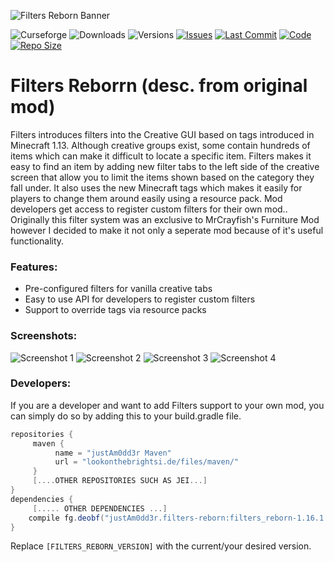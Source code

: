 ![Filters Reborn Banner](https://lookonthebrightsi.de/mc-mods/filters-reborn/images/filters-reborn-banner.png)

![Curseforge](http://cf.way2muchnoise.eu/title/filters-reborn.svg?badge_style=for_the_badge)
![Downloads](http://cf.way2muchnoise.eu/full_filters-reborn_downloads.svg?badge_style=for_the_badge)
![Versions](http://cf.way2muchnoise.eu/versions/filters-reborn.svg?badge_style=for_the_badge)
[![Issues](https://img.shields.io/github/issues/Krxwallo/FiltersReborn?logo=github&style=for-the-badge)](https://www.github.com/Krxwallo/FiltersReborn/issues)
[![Last Commit](https://img.shields.io/github/last-commit/Krxwallo/FiltersReborn?logo=github&style=for-the-badge)](https://www.github.com/Krxwallo/FiltersReborn)
[![Code](https://img.shields.io/github/languages/top/Krxwallo/FiltersReborn?logo=github&style=for-the-badge)](https://www.github.com/Krxwallo/FiltersReborn)
[![Repo Size](https://img.shields.io/github/repo-size/Krxwallo/FiltersReborn?logo=github&style=for-the-badge)](https://www.github.com/Krxwallo/FiltersReborn)


# Filters Reborrn (desc. from original mod)

Filters introduces filters into the Creative GUI based on tags introduced in Minecraft 1.13. Although creative groups exist, some contain hundreds of items which can make it difficult to locate a specific item. Filters makes it easy to find an item by adding new filter tabs to the left side of the creative screen that allow you to limit the items shown based on the category they fall under. It also uses the new Minecraft tags which makes it easily for players to change them around easily using a resource pack. Mod developers get access to register custom filters for their own mod.. Originally this filter system was an exclusive to MrCrayfish's Furniture Mod however I decided to make it not only a seperate mod because of it's useful functionality.

### Features:

* Pre-configured filters for vanilla creative tabs
* Easy to use API for developers to register custom filters
* Support to override tags via resource packs

### Screenshots:

![Screenshot 1](https://lookonthebrightsi.de/mc-mods/filters-reborn/textures/filters_1.png)
![Screenshot 2](https://lookonthebrightsi.de/mc-mods/filters-reborn/textures/filters_2.png)
![Screenshot 3](https://lookonthebrightsi.de/mc-mods/filters-reborn/textures/filters_3.png)
![Screenshot 4](https://lookonthebrightsi.de/mc-mods/filters-reborn/textures/filters_4.png)

### Developers:

If you are a developer and want to add Filters support to your own mod, you can simply do so by adding this to your build.gradle file.

```gradle
repositories {
     maven {
          name = "justAm0dd3r Maven"
          url = "lookonthebrightsi.de/files/maven/"
     }
     [....OTHER REPOSITORIES SUCH AS JEI...]
}
dependencies {
     [..... OTHER DEPENDENCIES ...]
    compile fg.deobf("justAm0dd3r.filters-reborn:filters_reborn-1.16.1:[FILTERS_REBORN_VERSION]")
}
```
Replace ```[FILTERS_REBORN_VERSION]``` with the current/your desired version.
